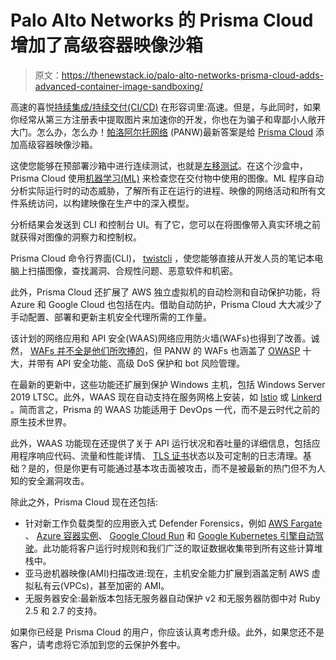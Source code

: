 # Palo Alto Networks 的 Prisma Cloud 增加了高级容器映像沙箱

> 原文：<https://thenewstack.io/palo-alto-networks-prisma-cloud-adds-advanced-container-image-sandboxing/>

高速的喜悦[持续集成/持续交付(CI/CD)](https://www.hpe.com/us/en/insights/articles/continuous-integration-and-delivery-tool-basics-1807.html) 在形容词里:高速。但是，与此同时，如果你经常从第三方注册表中提取图片来加速你的开发，你也在为骗子和卑鄙小人敞开大门。怎么办，怎么办！[帕洛阿尔托网络](https://www.paloaltonetworks.com/cloud-security?utm_content=inline-mention) (PANW)最新答案是给 [Prisma Cloud](https://www.paloaltonetworks.com/prisma/cloud) 添加高级容器映像沙箱。

这使您能够在预部署沙箱中进行连续测试，也就是[左移测试](https://thenewstack.io/what-does-shift-left-mean-if-every-process-is-a-circle/)。在这个沙盒中，Prisma Cloud 使用[机器学习(ML)](https://thenewstack.io/category/machine-learning/) 来检查您在交付物中使用的图像。ML 程序自动分析实际运行时的动态威胁，了解所有正在运行的进程、映像的网络活动和所有文件系统访问，以构建映像在生产中的深入模型。

分析结果会发送到 CLI 和控制台 UI。有了它，您可以在将图像带入真实环境之前就获得对图像的洞察力和控制权。

Prisma Cloud 命令行界面(CLI)， [twistcli](https://docs.paloaltonetworks.com/prisma/prisma-cloud/prisma-cloud-admin-compute/tools/twistcli.html) ，使您能够直接从开发人员的笔记本电脑上扫描图像，查找漏洞、合规性问题、恶意软件和机密。

此外，Prisma Cloud 还扩展了 AWS 独立虚拟机的自动检测和自动保护功能，将 Azure 和 Google Cloud 也包括在内。借助自动防护，Prisma Cloud 大大减少了手动配置、部署和更新主机安全代理所需的工作量。

该计划的网络应用和 API 安全(WAAS)网络应用防火墙(WAFs)也得到了改善。诚然， [WAFs 并不全是他们所吹捧的](https://thenewstack.io/the-web-app-firewall-is-dead-and-we-know-who-killed-it/)，但 PANW 的 WAFs 也涵盖了 [OWASP](https://owasp.org/) 十大，并带有 API 安全功能、高级 DoS 保护和 bot 风险管理。

在最新的更新中，这些功能还扩展到保护 Windows 主机，包括 Windows Server 2019 LTSC。此外，WAAS 现在自动支持在服务网格上安装，如 [Istio](https://istio.io/) 或 [Linkerd](https://linkerd.io/) 。简而言之，Prisma 的 WAAS 功能适用于 DevOps 一代，而不是云时代之前的原生技术世界。

此外，WAAS 功能现在还提供了关于 API 运行状况和吞吐量的详细信息，包括应用程序响应代码、流量和性能详情、 [TLS 证书](https://protonmail.com/blog/tls-ssl-certificate/)状态以及可定制的日志清理。基础？是的，但是你更有可能通过基本攻击面被攻击，而不是被最新的热门但不为人知的安全漏洞攻击。

除此之外，Prisma Cloud 现在还包括:

*   针对新工作负载类型的应用嵌入式 Defender Forensics，例如 [AWS Fargate](https://aws.amazon.com/fargate/) 、 [Azure 容器实例](https://azure.microsoft.com/en-us/services/container-instances/)、 [Google Cloud Run](https://cloud.google.com/run) 和 [Google Kubernetes 引擎自动驾驶](https://cloud.google.com/blog/products/containers-kubernetes/introducing-gke-autopilot)。此功能将客户运行时规则和我们广泛的取证数据收集带到所有这些计算堆栈中。
*   亚马逊机器映像(AMI)扫描改进:现在，主机安全能力扩展到涵盖定制 AWS 虚拟私有云(VPCs)，甚至加密的 AMI。
*   无服务器安全:最新版本包括无服务器自动保护 v2 和无服务器防御中对 Ruby 2.5 和 2.7 的支持。

如果你已经是 Prisma Cloud 的用户，你应该认真考虑升级。此外，如果您还不是客户，请考虑将它添加到您的云保护外套中。

<svg xmlns:xlink="http://www.w3.org/1999/xlink" viewBox="0 0 68 31" version="1.1"><title>Group</title> <desc>Created with Sketch.</desc></svg>